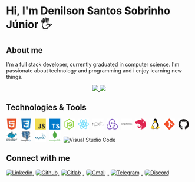 <h1>Hi, I'm Denilson Santos Sobrinho Júnior 🖐</h1>

<h2>About me</h2>

I'm a full stack developer, currently graduated in computer science. I'm passionate about technology and programming and i enjoy learning new things.

<div align="center">
  <a href="https://github.com/denilsonssj">
  <img height="180em" src="https://github-readme-stats.vercel.app/api?username=denilsonssj&show_icons=true&theme=dark&include_all_commits=true&count_private=true"/>
  <img height="180em" src="https://github-readme-stats.vercel.app/api/top-langs/?username=denilsonssj&layout=compact&langs_count=7&theme=dark"/>
  </a>
</div>

<h2>Technologies & Tools</h2>

<div id="languages-and-tools">
    <img src="https://raw.githubusercontent.com/devicons/devicon/master/icons/html5/html5-original.svg" alt="Javascript" width="30px" height="30px" style="margin-right: 5px;">
    <img src="https://raw.githubusercontent.com/devicons/devicon/master/icons/css3/css3-original.svg" alt="Javascript" width="30px" height="30px" style="margin-right: 5px;">
    <img src="https://raw.githubusercontent.com/devicons/devicon/master/icons/javascript/javascript-original.svg" alt="Javascript" width="30px" height="30px" style="margin-right: 5px;">
    <img src="https://raw.githubusercontent.com/devicons/devicon/master/icons/typescript/typescript-original.svg" alt="Typescript" width="30px" height="30px" style="margin-right: 5px;">
    <img src="https://raw.githubusercontent.com/devicons/devicon/master/icons/nodejs/nodejs-plain.svg" alt="Node.js" width="30px" height="30px" style="margin-right: 5px;">
    <img src="https://raw.githubusercontent.com/devicons/devicon/master/icons/react/react-original.svg" alt="React" width="30px" height="30px" style="margin-right: 5px;">
    <img src="https://raw.githubusercontent.com/devicons/devicon/master/icons/nextjs/nextjs-original-wordmark.svg" alt="Next.js" width="30px" height="30px" style="margin-right: 5px;">
    <img src="https://raw.githubusercontent.com/devicons/devicon/master/icons/redux/redux-original.svg" alt="Redux" width="30px" height="30px" style="margin-right: 5px;">
    <img src="https://raw.githubusercontent.com/devicons/devicon/master/icons/express/express-original-wordmark.svg" alt="Redux" width="30px" height="30px" style="margin-right: 5px;">
    <img src="https://raw.githubusercontent.com/devicons/devicon/master/icons/nestjs/nestjs-plain.svg" alt="Nest.js" width="30px" height="30px" style="margin-right: 5px;">
    <img src="https://raw.githubusercontent.com/devicons/devicon/master/icons/linux/linux-original.svg" alt="Linux" width="30px" height="30px" style="margin-right: 5px;">
    <img src="https://raw.githubusercontent.com/devicons/devicon/master/icons/git/git-original.svg" alt="Git" width="30px" height="30px" style="margin-right: 5px;">
    <img src="https://raw.githubusercontent.com/devicons/devicon/master/icons/github/github-original.svg" alt="Github" width="30px" height="30px" style="margin-right: 5px;">
    <img src="https://raw.githubusercontent.com/devicons/devicon/master/icons/docker/docker-original-wordmark.svg" alt="Docker" width="30px" height="30px" style="margin-right: 5px;">
    <img src="https://raw.githubusercontent.com/devicons/devicon/master/icons/postgresql/postgresql-original-wordmark.svg" alt="PostgreSQL" width="30px" height="30px" style="margin-right: 5px;">
    <img src="https://raw.githubusercontent.com/devicons/devicon/master/icons/mysql/mysql-plain-wordmark.svg" alt="MySQL" width="30px" height="30px" style="margin-right: 5px;">
    <img src="https://raw.githubusercontent.com/devicons/devicon/master/icons/mongodb/mongodb-plain-wordmark.svg" alt="MongoDB" width="30px" height="30px" style="margin-right: 5px;">
    <img src="https://upload.wikimedia.org/wikipedia/commons/9/9a/Visual_Studio_Code_1.35_icon.svg" alt="Visual Studio Code" width="30px" height="30px" style="margin-right: 5px;">
</div>

<h2>Connect with me</h2>

<div class="social-badges">
    <a href="https://www.linkedin.com/in/denilsonssj" style="margin-right: 5px">
        <img src="https://img.shields.io/badge/LinkedIn-0077B5?style=for-the-badge&logo=linkedin&logoColor=white" height="28px" alt="Linkedin" style="border-radius: 5px;">
    </a>
    <a href="https://github.com/denilsonssj" style="margin-right: 5px">
        <img src="https://img.shields.io/badge/GitHub-100000?style=for-the-badge&logo=github&logoColor=white" height="28px" alt="Github" style="border-radius: 5px;">
    </a>
    <a href="https://gitlab.com/denilsonssj" style="margin-right: 5px">
        <img src="https://img.shields.io/badge/GitLab-330F63?style=for-the-badge&logo=gitlab&logoColor=white" height="28px" alt="Gitlab" style="margin-right: 5px; border-radius: 5px;">
    </a>
    <a href="mailto:dssjunior98@gmail.com/" style="margin-right: 5px">
        <img src="https://img.shields.io/badge/Gmail-D14836?style=for-the-badge&logo=gmail&logoColor=white" height="28px" alt="Gmail" style="margin-right: 5px; border-radius: 5px;">
    </a>
    <a href="https://t.me/denilsonssj" style="margin-right: 5px">
        <img src="https://img.shields.io/badge/Telegram-2CA5E0?style=for-the-badge&logo=telegram&logoColor=white" height="28px" alt="Telegram" style="margin-right: 5px; border-radius: 5px;">
    </a>
    <a href="https://discordapp.com/users/denilsonssj#1832" style="margin-right: 5px">
        <img src="https://img.shields.io/badge/Discord-7289DA?style=for-the-badge&logo=discord&logoColor=white" height="28px" alt="Discord" style="margin-right: 5px; border-radius: 5px;">
    </a>
</div>
